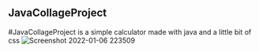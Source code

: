 ## JavaCollageProject
#JavaCollageProject is a simple calculator made with java and a little bit of css
![Screenshot 2022-01-06 223509](https://user-images.githubusercontent.com/73494683/148448128-81aae032-2c43-4c79-955a-4521edae50d7.jpg)
